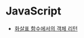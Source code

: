 # JavaScript

- [화살표 함수에서의 객체 리턴](https://github.com/nanggo/TIL/blob/master/JavaScript/2020-01-12_how_to_return_object_with_arrow_function)